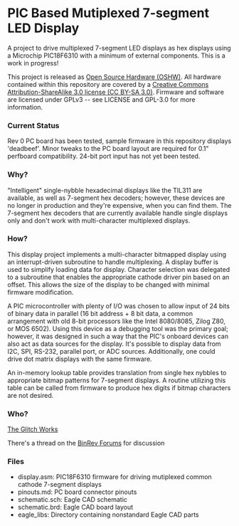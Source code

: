 PIC Based Mutiplexed 7-segment LED Display
==========================================

A project to drive multiplexed 7-segment LED displays as hex displays using a Microchip PIC18F6310 with a minimum of external components. This is a work in progress!

This project is released as [Open Source Hardware (OSHW)](http://freedomdefined.org/OSHW). All hardware contained within this repository are covered by a [Creative Commons Attribution-ShareAlike 3.0 license (CC BY-SA 3.0)](http://creativecommons.org/licenses/by-sa/3.0/). Firmware and software are licensed under GPLv3 -- see LICENSE and GPL-3.0 for more information.

### Current Status

Rev 0 PC board has been tested, sample firmware in this repository displays 'deadbeef'. Minor tweaks to the PC board layout are required for 0.1" perfboard compatibility. 24-bit port input has not yet been tested.

### Why?

"Intelligent" single-nybble hexadecimal displays like the TIL311 are available, as well as 7-segment hex decoders; however, these devices are no longer in production and they're expensive, when you can find them. The 7-segment hex decoders that are currently available handle single displays only and don't work with multi-character multiplexed displays.

### How?

This display project implements a multi-character bitmapped display using an interrupt-driven subroutine to handle multiplexing. A display buffer is used to simplify loading data for display. Character selection was delegated to a subroutine that enables the appropriate cathode driver pin based on an offset. This allows the size of the display to be changed with minimal firmware modification.

A PIC microcontroller with plenty of I/O was chosen to allow input of 24 bits of binary data in parallel (16 bit address + 8 bit data, a common arrangement with old 8-bit processors like the Intel 8080/8085, Zilog Z80, or MOS 6502). Using this device as a debugging tool was the primary goal; however, it was designed in such a way that the PIC's onboard devices can also act as data sources for the display. It's possible to display data from I2C, SPI, RS-232, parallel port, or ADC sources. Additionally, one could drive dot matrix displays with the same firmware.

An in-memory lookup table provides translation from single hex nybbles to appropriate bitmap patterns for 7-segment displays. A routine utilizing this table can be called from firmware to produce hex digits if bitmap characters are not desired.

### Who?

[The Glitch Works](http://www.glitchwrks.com/)

There's a thread on the [BinRev Forums](http://www.binrev.com/forums/index.php/topic/46160-hex-display-project/) for discussion

### Files

* display.asm: PIC18F6310 firmware for driving mutiplexed common cathode 7-segment displays
* pinouts.md: PC board connector pinouts
* schematic.sch: Eagle CAD schematic
* schematic.brd: Eagle CAD board layout
* eagle_libs: Directory containing nonstandard Eagle CAD parts
